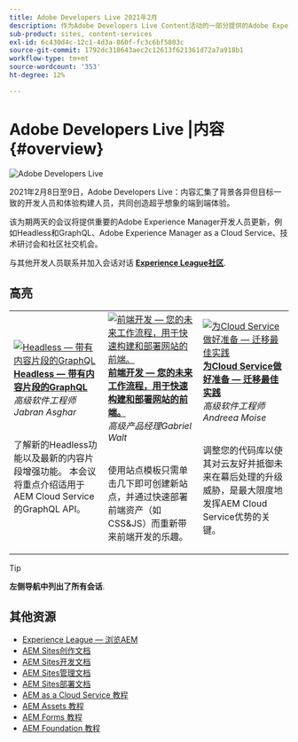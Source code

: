 ```yaml
---
title: Adobe Developers Live 2021年2月
description: 作为Adobe Developers Live Content活动的一部分提供的Adobe Experience Manager Sites的视频和教程集合。
sub-product: sites, content-services
exl-id: 6c430d4c-12c1-4d3a-860f-fc3c6bf5803c
source-git-commit: 1792dc318643aec2c12613f621361d72a7a918b1
workflow-type: tm+mt
source-wordcount: '353'
ht-degree: 12%

---
```


# Adobe Developers Live |内容 {#overview}

<img alt="Adobe Developers Live" src="/help/adobe-developers-live/assets/adl.png" />

2021年2月8日至9日，Adobe Developers Live：内容汇集了背景各异但目标一致的开发人员和体验构建人员，共同创造超乎想象的端到端体验。

该为期两天的会议将提供重要的Adobe Experience Manager开发人员更新，例如Headless和GraphQL、Adobe Experience Manager as a Cloud Service、技术研讨会和社区社交机会。

与其他开发人员联系并加入会话对话 **[Experience League社区](https://adobe.ly/36Yd3v6)**.

## 高亮

<table>
  <tr>
   <td>
      <a href="headless-graphql-content-fragments.md">
      <img alt="Headless — 带有内容片段的GraphQL" src="/help/adobe-developers-live/assets/jabran.png"/>
      </a>
      <div>
         <a href="headless-graphql-content-fragments.md"><strong>Headless — 带有内容片段的GraphQL</strong></a>         
         <br/><em>高级软件工程师Jabran Asghar</em>
      </div>
      <p>
        <br/>
         了解新的Headless功能以及最新的内容片段增强功能。 本会议将重点介绍适用于AEM Cloud Service的GraphQL API。
      </p>
     </td>   
     <td>
      <a href="rapid-frontend-devlopment.md">
      <img alt="前端开发 — 您的未来工作流程，用于快速构建和部署网站的前端。" src="/help/adobe-developers-live/assets/gabriel.png"/>
      </a>
      <div>
         <a href="rapid-frontend-devlopment.md"><strong>前端开发 — 您的未来工作流程，用于快速构建和部署网站的前端。</strong></a>
         <br/><em>高级产品经理Gabriel Walt</em>
      </div>
      <p>
        <br/>
         使用站点模板只需单击几下即可创建新站点，并通过快速部署前端资产（如CSS&amp;JS）而重新带来前端开发的乐趣。
      </p>
   </td>
   </td>
     <td>
      <a href="get-ready-aem-cloud.md">
      <img alt="为Cloud Service做好准备 — 迁移最佳实践" src="/help/adobe-developers-live/assets/andreea.png"/>
      </a>
      <div>
         <a href="get-ready-aem-cloud.md"><strong>为Cloud Service做好准备 — 迁移最佳实践</strong></a>
         <br/><em>高级软件工程师Andreea Moise</em>
      </div>
      <p>
        <br/>
         调整您的代码库以使其对云友好并抵御未来在幕后处理的升级威胁，是最大限度地发挥AEM Cloud Service优势的关键。
      </p>
   </td>
  </tr>
</table>

>[!TIP]
>
>**左侧导航中列出了所有会话**.

## 其他资源

* [Experience League — 浏览AEM](https://experienceleague.adobe.com/#recommended/solutions/experience-manager)
* [AEM Sites创作文档](https://experienceleague.adobe.com/docs/experience-manager-65/authoring/home.html)
* [AEM Sites开发文档](https://experienceleague.adobe.com/docs/experience-manager-65/developing/home.html)
* [AEM Sites管理文档](https://experienceleague.adobe.com/docs/experience-manager-65/administering/home.html)
* [AEM Sites部署文档](https://experienceleague.adobe.com/docs/experience-manager-65/deploying/home.html)
* [AEM as a Cloud Service 教程](https://experienceleague.adobe.com/docs/experience-manager-learn/cloud-service/overview.html)
* [AEM Assets 教程](https://experienceleague.adobe.com/docs/experience-manager-learn/assets/overview.html)
* [AEM Forms 教程](https://experienceleague.adobe.com/docs/experience-manager-learn/forms/overview.html)
* [AEM Foundation 教程](https://experienceleague.adobe.com/docs/experience-manager-learn/foundation/overview.html)
